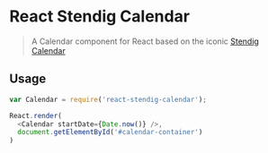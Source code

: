 # React Stendig Calendar

> A Calendar component for React based on the iconic <a href="http://stendigcalendar.com/Stendig_Calendar/Welcome.html">Stendig Calendar</a>

## Usage

```javascript
var Calendar = require('react-stendig-calendar');

React.render(
  <Calendar startDate={Date.now()} />,
  document.getElementById('#calendar-container')
)
```
